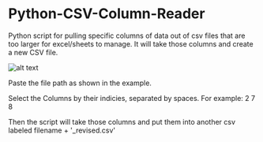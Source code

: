 # Python-CSV-Column-Reader
Python script for pulling specific columns of data out of csv files that are too larger for excel/sheets to manage. It will take those columns and create a new CSV file.

![alt text](https://media.discordapp.net/attachments/255903025074405406/1104889869530038323/image.png?width=960&height=371)

Paste the file path as shown in the example.

Select the Columns by their indicies, separated by spaces. For example: 2 7 8

Then the script will take those columns and put them into another csv labeled filename + '_revised.csv'
